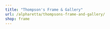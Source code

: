 ```yaml
---
title: "Thompson's Frame & Gallery"
url: /alpharetta/thompsons-frame-and-gallery/
shop: frame
---
```

